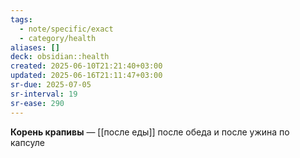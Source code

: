 ```yaml
---
tags:
  - note/specific/exact
  - category/health
aliases: []
deck: obsidian::health
created: 2025-06-10T21:21:40+03:00
updated: 2025-06-16T21:11:47+03:00
sr-due: 2025-07-05
sr-interval: 19
sr-ease: 290
---
```


**Корень крапивы**
—
[[после еды]]
после обеда и после ужина по капсуле
